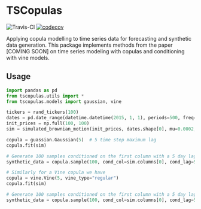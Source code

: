 # TSCopulas

![Travis-CI](https://img.shields.io/travis/com/ryansdowning/TSCopulas/master)
[![codecov](https://codecov.io/gh/ryansdowning/TSCopulas/branch/master/graph/badge.svg?token=N8H3VW5H0T)](https://codecov.io/gh/ryansdowning/TSCopulas)


Applying copula modelling to time series data for forecasting and synthetic data generation. This package implements methods
from the paper [COMING SOON] on time series modeling with copulas and conditioning with vine models.

## Usage

```python
import pandas as pd
from tscopulas.utils import *
from tscopulas.models import gaussian, vine

tickers = rand_tickers(100)
dates = pd.date_range(datetime.datetime(2015, 1, 1), periods=500, freq='d')
init_prices = np.full(100, 100)
sim = simulated_brownian_motion(init_prices, dates.shape[0], mu=0.0002, sigma=0.01)

copula = guassian.Gaussian(5)  # 5 time step maximum lag
copula.fit(sim)

# Generate 100 samples conditioned on the first column with a 5 day lag
synthetic_data = copula.sample(100, cond_col=sim.columns[0], cond_lag=5)

# Similarly for a Vine copula we have
copula = vine.Vine(5, vine_type="regular")
copula.fit(sim)

# Generate 100 samples conditioned on the first column with a 5 day lag
synthetic_data = copula.sample(100, cond_col=sim.columns[0], cond_lag=5)
```
